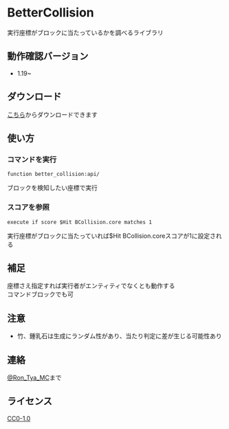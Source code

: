 
# BetterCollision

実行座標がブロックに当たっているかを調べるライブラリ

</div>

## 動作確認バージョン

- 1.19~

## ダウンロード

[こちら](https://github.com/Ron-Tya-MC/BetterCollision/releases)からダウンロードできます

## 使い方

### コマンドを実行

```mcfunction
function better_collision:api/
```

ブロックを検知したい座標で実行

### スコアを参照

```mcfunction
execute if score $Hit BCollision.core matches 1
```

実行座標がブロックに当たっていれば$Hit BCollision.coreスコアが1に設定される

## 補足

座標さえ指定すれば実行者がエンティティでなくとも動作する  
コマンドブロックでも可

## 注意

- 竹、鍾乳石は生成にランダム性があり、当たり判定に差が生じる可能性あり

## 連絡

[@Ron_Tya_MC](https://twitter.com/Ron_Tya_MC)まで

## ライセンス

[CC0-1.0](LICENSE)
